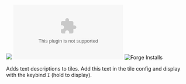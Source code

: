 ![](https://img.shields.io/badge/Foundry-v0.8.6-informational)
![Latest Release Download Count](https://img.shields.io/github/downloads/kdandashi/informative-tiles/latest/module.zip)
![Forge Installs](https://img.shields.io/badge/dynamic/json?label=Forge%20Installs&query=package.installs&suffix=%25&url=https%3A%2F%2Fforge-vtt.com%2Fapi%2Fbazaar%2Fpackage%2Finformative-tiles&colorB=4aa94a)

Adds text descriptions to tiles. Add this text in the tile config and display with the keybind `I` (hold to display).